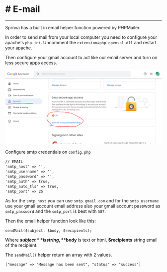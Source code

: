 # # E-mail
---
Sprnva has a built in email helper function powered by PHPMailer.

In order to send mail from your local computer you need to configure your apache's `php.ini`. Uncomment the `extension=php_openssl.dll` and restart your apache.

Then configure your gmail account to act like our email server and turn on less secure apps access.

![alt text](public/storage/images/gmail_config.png)

Configure smtp credentials on `config.php`
```
// EMAIL
'smtp_host' => '',
'smtp_username' => '',
'smtp_password' => '',
'smtp_auth' => true,
'smtp_auto_tls' => true,
'smtp_port' => 25
```

As for the `smtp_host` you can use `smtp.gmail.com` and for the `smtp_username` use your gmail account email address also your gmail account password as `smtp_password` and the `smtp_port` is best with `587`.

Then the email helper function look like this:
```
sendMail($subject, $body, $recipients);
```

Where **$subject** is string, **$body** is text or html, **$recipients** string email of the recipient.

The `sendMail()` helper return an array with 2 values.
```
["message" => "Message has been sent", "status" => "success"]
```
